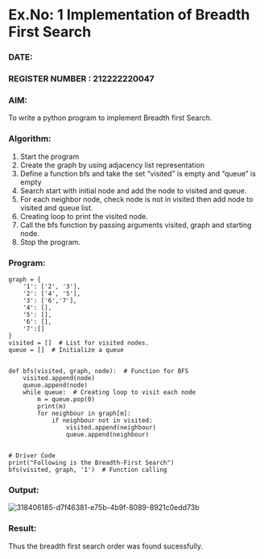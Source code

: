 # Ex.No: 1  Implementation of Breadth First Search 
### DATE:                                                                          
### REGISTER NUMBER : 212222220047
### AIM: 
To write a python program to implement Breadth first Search. 

### Algorithm:
1. Start the program
2. Create the graph by using adjacency list representation
3. Define a function bfs and take the set “visited” is empty and “queue” is empty
4. Search start with initial node and add the node to visited and queue.
5. For each neighbor node, check node is not in visited then add node to visited and queue list.
6.  Creating loop to print the visited node.
7.   Call the bfs function by passing arguments visited, graph and starting node.
8.   Stop the program.
   
### Program:

```
graph = {
    '1': ['2', '3'],
    '2': ['4', '5'],
    '3': ['6','7'],
    '4': [],
    '5': [],
    '6': [],
    '7':[]
}
visited = []  # List for visited nodes.
queue = []  # Initialize a queue


def bfs(visited, graph, node):  # Function for BFS
    visited.append(node)
    queue.append(node)
    while queue:  # Creating loop to visit each node
        m = queue.pop(0)
        print(m)
        for neighbour in graph[m]:
            if neighbour not in visited:
                visited.append(neighbour)
                queue.append(neighbour) 


# Driver Code
print("Following is the Breadth-First Search")
bfs(visited, graph, '1')  # Function calling

```












### Output:

![318406185-d7f46381-e75b-4b9f-8089-8921c0edd73b](https://github.com/Sindhuja9585/AI_Lab_2023-24/assets/122860624/bbc0330f-3a00-4c60-904e-2db603811ce9)



### Result:
Thus the breadth first search order was found sucessfully.
